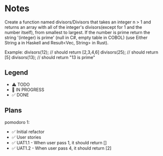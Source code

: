 # Notes

Create a function named divisors/Divisors that takes an integer n > 1 and returns an array with all of the integer's divisors(except for 1 and the number itself), from smallest to largest. If the number is prime return the string '(integer) is prime' (null in C#, empty table in COBOL) (use Either String a in Haskell and Result<Vec<u32>, String> in Rust).

Example:
divisors(12); // should return [2,3,4,6]
divisors(25); // should return [5]
divisors(13); // should return "13 is prime"

## Legend
- ⚠ TODO
- 🚧 IN PROGRESS
- ✅ DONE

## Plans

pomodoro 1:
- ✅ Initial refactor
- ✅ User stories
- ✅ UAT1.1 - When user pass 1, it should return []
- ✅ UAT1.2 - When user pass 4, it should return [2]

